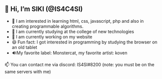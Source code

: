 ## __👋 Hi, I’m SIKI (@IS4C4SI)__

- 👀 I am interested in learning html, css, javascript, php and also in creating programmable algorithms.
- 🌱 I am currently studying at the college of new technologies
- 🔭 I am currently working on my website
- 😄 Fun fact: I got interested in programming by studying the browser on an old tablet
- 🔊My favorite label: Monstercat, my favorite artist: koven

📫 You can contact me via discord: IS4SI#8200 (note: you must be on the same servers with me)
